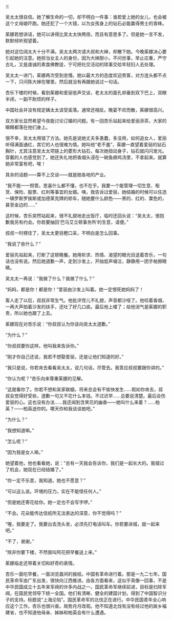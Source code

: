     三 

   吴太太很自信。她了解生命的一切，却不明白一件事：谁若爱上她的女儿，也会被这个丈母娘吓跑。她还犯了一个大错，以为女孩身上的钻石必能赢得男士的青睐。

   茱娜若想讲话，她可以讲得比吴太太快两倍，而且有意思多了。但是她一言不发，默默倾听观望着。

   她对这位阔太大十分不满。吴太太两次请大叔和大婶，却撇下她。今晚茱娜决心要引起她的注意。她担当女主人的身份，因为大婶胆小，不问世事，举止庄重，严守古礼，又是虔诚的素食佛教徒，宁可把社交活动的琐事交给年轻妇人去处理。

   吴太太一进门，茱娜再次受到怠慢。她以最大方的态度欢迎贵客，对方连头都不点一下，只问陈大婶在哪里。然后就没有再跟她说过一句话。

   杏乐下楼的时候，看到茱娜和爱丽低声交谈，老太太的面孔却垂到双下巴上，双眼半闭，一副不耐烦的样子。

   中国社会并没有规定姨太太该受奚落。通常还相反。晚宴不欢而散，茱娜很高兴。

   双方家长显然希望今夜能讨论订婚的问题。有一回杏乐站起来给爱丽添茶，大家的眼睛都落在他们身上。

   很不幸，吴太太用错了方法。她先是说她丈夫多愚蠢，多没用，如何追女人，爱丽听得满面通红，其它的人也很难为情。她叫他“老不羞”，茱娜一直望着爱丽的钻石胸针，尤其注意吴太太项链上的菱形大钻石，每次她扭动身子，钻石就闪闪发光。穿戴的人也感觉到了。她还失礼地把香烟头浸在一碗鱼翅鸡汤里，不拿起来。就算她非常富有吧，唉！

   其余的话题——算不上交谈——就是她各地的产业。

   “我不能一一照管。恩喜什么都不懂，也不在乎。我要一个能管理一切生意、租赁、保险、股票、红利等事宜的女婿。咦，我告诉过爱丽，她结婚的时候可以任选一辆罗斯罗挨斯或加德莱克牌的轿车，随她要什么颜色——黑的、红的、栗色的，甚至金边的……”

   这时候，杏乐突然站起来，很不礼貌地走出饭厅，临时还回头说：“吴太太，很抱歉我另有约会。你若要抽回‘巴马艾立顿事务所’的生意，请便。”

   叔叔一时楞住了，吴太太更目瞪口呆，不明白是怎么回事。

   “我说了些什么？”

   爱丽先站起来，打断了这顿晚餐。她用祈求、热情、渴望的眼光目送着杏乐，一句话也没有说。然后她道歉一声，走到沙发上，开始低声啜泣，静静用一团手帕擦眼睛。

   吴太太一再说：“我做了什么？我做了什么？”

   “妈妈，都是你！都是你！”爱丽由沙发上叫着。她一定恨死她妈妈了！

   客人走了以后，叔叔非常生气。他批评侄儿不礼貌，声音都沙哑了。他咬着香烟，一再大声拍着沙发的扶手，还吐了好几口痰。最后他上楼了；给他消气是茱娜的职责，所以她也跟了上去。

   茱娜现在对杏乐说：“你叔叔认为你该向吴太太道歉。”

   “为什么？”

   “你叔叔要你这样。他叫我来告诉你。”

   “刚才你自己还说，我若不想娶爱丽，还是让他们知道的好。”

   “我只是说，你若肯去看看吴太太，说几句话，尽管去。我答应叔叔要跟你讲的。”

   “你认为呢？”杏乐向来尊重茱娜的见解。

   “这就看你了。你若不想和吴家联姻，将来总会有不愉快发生……假如你肯去，叔叔会觉得好受些，道歉一句又不花什么本钱。不过迟早……总要说清楚。最后会伤爱丽的心。这也没有办法……我还闻到含笑花的幽香——她叫什么来着？……柏英？——柏英送你的。哪天你和我谈谈她吧。”

   “为什么？”

   “我想知道嘛。”

   “怎么呢？”

   “因为我是女人嘛。”

   她望着他，他也看看她，说：“总有一天我会告诉你，我们是一起长大的。我错过了机会，她现在已经结婚了。”

   “你一定不乐意，我知道。她也不愿意？”

   “可以这么说。环境的压力。实在不能怪任何人。”

   “但是她还寄花给你。她一定也不会写字啰。”

   “不会。花朵能传达信纸所无法表达的深意，你不觉得吗？”

   “喔，我要走了。我要出去洗头发，必须先打电话叫车。你若要进城，就一起来吧。”

   “不了，谢谢。”

   “除非你要下楼，不然我叫阿花把早餐送上来。”

   茱娜临走还带着关切和好奇的表情。

   杏乐一面吃早餐，一面浏览晨间的报纸。中国有革命进行着。那是一九二七年。国民革命军由广东出发，很快向江西推进。由各方面看来，这似乎真像一回事，不是中华民国成立十五年来军阀的许多内战之一。国民革命军继续前进，目标是扫除军阀，在国民党领导下统一全国。他们有清晰、健全的建国计划，得到了中国智识分子的支持。标题说“上海沦陷”。国民革命军的北伐正在进行。中华民国青年全心响应这个工作。杏乐也很兴奋。局势月月改观。他不知道北伐有没有经过他的故乡福建省，也不知道他母亲、姊姊和柏英会有什么遭遇。

